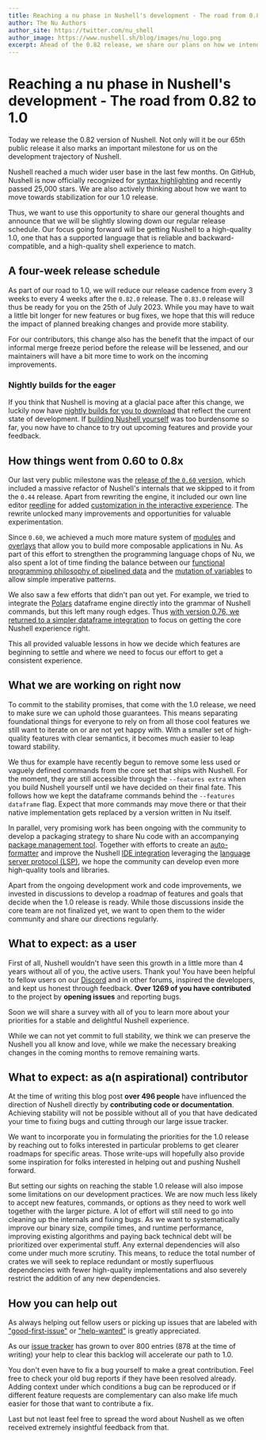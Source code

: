 ```yaml
---
title: Reaching a nu phase in Nushell's development - The road from 0.82 to 1.0
author: The Nu Authors
author_site: https://twitter.com/nu_shell
author_image: https://www.nushell.sh/blog/images/nu_logo.png
excerpt: Ahead of the 0.82 release, we share our plans on how we intend to stabilize for 1.0 and announce that we slow to a four-week release schedule.
---
```



# Reaching a nu phase in Nushell's development - The road from 0.82 to 1.0

Today we release the 0.82 version of Nushell. Not only will it be our 65th public release it also marks an important milestone for us on the development trajectory of Nushell.

Nushell reached a much wider user base in the last few months. On GitHub, Nushell is now officially recognized for [syntax highlighting](https://github.com/github-linguist/linguist/releases/tag/v7.26.0) and recently passed 25,000 stars. We are also actively thinking about how we want to move towards stabilization for our 1.0 release.

Thus, we want to use this opportunity to share our general thoughts and announce that we will be slightly slowing down our regular release schedule. 
Our focus going forward will be getting Nushell to a high-quality 1.0, one that has a supported language that is reliable and backward-compatible, and a high-quality shell experience to match.

## A four-week release schedule

As part of our road to 1.0, we will reduce our release cadence from every 3 weeks to every 4 weeks after the `0.82.0` release. The `0.83.0` release will thus be ready for you on the 25th of July 2023. While you may have to wait a little bit longer for new features or bug fixes, we hope that this will reduce the impact of planned breaking changes and provide more stability.

For our contributors, this change also has the benefit that the impact of our informal merge freeze period before the release will be lessened, and our maintainers will have a bit more time to work on the incoming improvements.

### Nightly builds for the eager

If you think that Nushell is moving at a glacial pace after this change, we luckily now have [nightly builds for you to download](https://github.com/nushell/nightly/tags) that reflect the current state of development.
If [building Nushell yourself](https://www.nushell.sh/book/installation.html#build-from-source) was too burdensome so far, you now have to chance to try out upcoming features and provide your feedback.


## How things went from 0.60 to 0.8x

Our last very public milestone was the [release of the `0.60` version](https://www.nushell.sh/blog/2022-03-22-nushell_0_60.html), which included a massive refactor of Nushell's internals that we skipped to it from the `0.44` release.
Apart from rewriting the engine, it included our own line editor [reedline](https://github.com/nushell/reedline) for added [customization in the interactive experience](https://www.nushell.sh/book/line_editor.html).
The rewrite unlocked many improvements and opportunities for valuable experimentation.

Since `0.60`, we achieved a much more mature system of [modules](https://www.nushell.sh/book/modules.html) and [overlays](https://www.nushell.sh/book/overlays.html) that allow you to build more composable applications in Nu.
As part of this effort to strengthen the programming language chops of Nu, we also spent a lot of time finding the balance between our [functional programming philosophy of pipelined data](https://www.nushell.sh/book/thinking_in_nu.html) and the [mutation of variables](https://www.nushell.sh/book/variables_and_subexpressions.html#mutable-variables) to allow simple imperative patterns.

We also saw a few efforts that didn't pan out yet. For example, we tried to integrate the [Polars](https://github.com/pola-rs/polars/) dataframe engine directly into the grammar of Nushell commands, but this left many rough edges. Thus [with version 0.76, we returned to a simpler dataframe integration](https://www.nushell.sh/blog/2023-02-21-nushell_0_76.html#dataframe-commands-are-again-explicitly-separated-from-core-nushell-commands-7998) to focus on getting the core Nushell experience right.

This all provided valuable lessons in how we decide which features are beginning to settle and where we need to focus our effort to get a consistent experience. 

## What we are working on right now

To commit to the stability promises, that come with the 1.0 release, we need to make sure we can uphold those guarantees. This means separating foundational things for everyone to rely on from all those cool features we still want to iterate on or are not yet happy with. With a smaller set of high-quality features with clear semantics, it becomes much easier to leap toward stability.

We thus for example have recently begun to remove some less used or vaguely defined commands from the core set that ships with Nushell. For the moment, they are still accessible through the `--features extra` when you build Nushell yourself until we have decided on their final fate. This follows how we kept the dataframe commands behind the `--features dataframe` flag. Expect that more commands may move there or that their native implementation gets replaced by a version written in Nu itself.

In parallel, very promising work has been ongoing with the community to develop a packaging strategy to share Nu code with an accompanying [package management tool](https://github.com/nushell/nupm). Together with efforts to create an [auto-formatter](https://github.com/nushell/nufmt) and improve the Nushell [IDE integration](https://github.com/nushell/vscode-nushell-lang) leveraging the [language server protocol (LSP)](https://microsoft.github.io/language-server-protocol/), we hope the community can develop even more high-quality tools and libraries.

Apart from the ongoing development work and code improvements, we invested in discussions to develop a roadmap of features and goals that decide when the 1.0 release is ready. While those discussions inside the core team are not finalized yet, we want to open them to the wider community and share our directions regularly.

## What to expect: as a user

First of all, Nushell wouldn't have seen this growth in a little more than 4 years without all of you, the active users. Thank you! You have been helpful to fellow users on our [Discord](https://discord.gg/NtAbbGn) and in other forums, inspired the developers, and kept us honest through feedback. **Over 1269 of you have contributed** to the project by **opening issues** and reporting bugs.

Soon we will share a survey with all of you to learn more about your priorities for a stable and delightful Nushell experience.

While we can not yet commit to full stability, we think we can preserve the Nushell you all know and love, while we make the necessary breaking changes in the coming months to remove remaining warts.

## What to expect: as a(n aspirational) contributor

At the time of writing this blog post **over 496 people** have influenced the direction of Nushell directly by **contributing code or documentation**.
Achieving stability will not be possible without all of you that have dedicated your time to fixing bugs and cutting through our large issue tracker.

We want to incorporate you in formulating the priorities for the 1.0 release by reaching out to folks interested in particular problems to get clearer roadmaps for specific areas. Those write-ups will hopefully also provide some inspiration for folks interested in helping out and pushing Nushell forward.

But setting our sights on reaching the stable 1.0 release will also impose some limitations on our development practices. We are now much less likely to accept new features, commands, or options as they need to work well together with the larger picture. 
A lot of effort will still need to go into cleaning up the internals and fixing bugs. As we want to systematically improve our binary size, compile times, and runtime performance, improving existing algorithms and paying back technical debt will be prioritized over experimental stuff.
Any external dependencies will also come under much more scrutiny.
This means, to reduce the total number of crates we will seek to replace redundant or mostly superfluous dependencies with fewer high-quality implementations and also severely restrict the addition of any new dependencies.

## How you can help out

As always helping out fellow users or picking up issues that are labeled with  ["good-first-issue"](https://github.com/nushell/nushell/issues?q=is%3Aopen+is%3Aissue+label%3A%22good+first+issue%22) or ["help-wanted"](https://github.com/nushell/nushell/issues?q=is%3Aopen+is%3Aissue+label%3A%22help+wanted%22) is greatly appreciated.

As our [issue tracker](https://github.com/nushell/nushell/issues?q=is%3Aopen+is%3Aissue+label%3A%22help+wanted%22) has grown to over 800 entries (878 at the time of writing) your help to clear this backlog will accelerate our path to 1.0.

You don't even have to fix a bug yourself to make a great contribution. Feel free to check your old bug reports if they have been resolved already.
Adding context under which conditions a bug can be reproduced or if different feature requests are complementary can also make life much easier for those that want to contribute a fix.

Last but not least feel free to spread the word about Nushell as we often received extremely insightful feedback from that.
